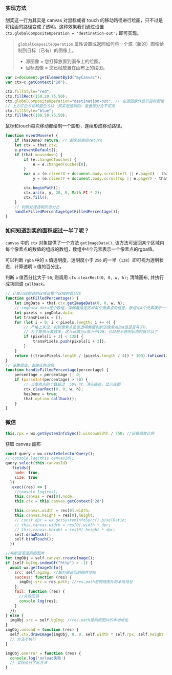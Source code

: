 ### 实现方法

刮奖这一行为其实是 canvas 对鼠标或者 touch 的移动路径进行绘画，只不过是将绘画的路径变成了透明，这种效果我们通过设置 `ctx.globalCompositeOperation = 'destination-out';` 即可实现。

> `globalCompositeOperation` 属性设置或返回如何将一个源（新的）图像绘制到目标（已有）的图像上。
>
> - 源图像 = 您打算放置到画布上的绘图。
> - 目标图像 = 您已经放置在画布上的绘图。

```js
var c=document.getElementById("myCanvas");
var ctx=c.getContext("2d");

ctx.fillStyle="red";
ctx.fillRect(150,20,75,50);
ctx.globalCompositeOperation="destination-out"; // 在源图像外显示目标图像
// 上方红色方块和蓝色方块（其实是透明的）重叠部分会不可见
ctx.fillStyle="blue";
ctx.fillRect(180,50,75,50);
```

鼠标和touch每次移动都绘制一个圆形，连续形成移动路径。

```js
function eventMove(e) {
    if (hasDone) return; // 刮奖结束则return
    let ctx = that.ctx;
    e.preventDefault();
    if (that.mousedown) {
        if (e.changedTouches) {
            e = e.changedTouches[0];
        }
        var x = (e.clientX + document.body.scrollLeft || e.pageX) - that.canvasOffsetX || 0,
            y = (e.clientY + document.body.scrollTop || e.pageY) - that.canvasOffsetY || 0;

        ctx.beginPath();
        ctx.arc(x, y, 20, 0, Math.PI * 2);
        ctx.fill();
    }
  	// 判断处理透明的百分比
    handleFilledPercentage(getFilledPercentage());
}
```

### 如何知道刮奖的面积超过一半了呢？

`canvas` 中的 `ctx` 对象提供了一个方法 `getImageData()`, 该方法可返回某个区域内每个像素点的数值的组成的数组，数组中4个元素表示一个像素点的rgba值。

可以判断 `rgba` 中的 `a` 值透明度，透明度小于 `256` 的一半（`128`）即可视为透明状态，计算透明 `a` 值的百分比。

判断 `a` 值百分比大于 `50`, 则调用 `ctx.clearRect(0, 0, w, h);` 清除画布, 并执行成功回调 `callback`。

```js
// 计算已经刮过的区域占整个区域的百分比
function getFilledPercentage() {
    let imgData = that.ctx.getImageData(0, 0, w, h);
    // imgData.data是个数组，存储着指定区域每个像素点的信息，数组中4个元素表示一个像素点的rgba值
    let pixels = imgData.data;
    let transPixels = [];
    for (let i = 0; i < pixels.length; i += 4) {
        // 严格上来说，判断像素点是否透明需要判断该像素点的a值是否等于0，
        // 为了提高计算效率，这儿设置当a值小于128，也就是半透明状态时就可以了
        if (pixels[i + 3] < 128) {
            transPixels.push(pixels[i + 3]);
        }
    }
    return ((transPixels.length / (pixels.length / 4)) * 100).toFixed(2) + '%';
}
// 设置阈值，去除灰色涂层
function handleFilledPercentage(percentage) {
    percentage = percentage || 0;
    if (parseInt(percentage) > 50) {
        // 当像素点的个数超过  50% 时，清空画布，显示底图
        ctx.clearRect(0, 0, w, h);
        hasDone = true;
        that.option.callback();
    }
}
```

### 微信

```js
this.rpx = wx.getSystemInfoSync().windowWidth / 750; //设备缩放比例
```

获取 canvas 画布

```js
const query = wx.createSelectorQuery();
// console.log(this.canvasId);
query.select(this.canvasId)
  .fields({
    node: true,
    size: true
  })
  .exec((res) => {
    //console.log(res);
    this.canvas = res[0].node;
    this.ctx = this.canvas.getContext('2d')

    this.canvas.width = res[0].width;
    this.canvas.height = res[0].height;
    // const dpr = wx.getSystemInfoSync().pixelRatio;
    // this.canvas.width = res[0].width * dpr;
    // this.canvas.height = res[0].height * dpr;
    self.drawMask();
    self.bindTouch();
  })
```

```js
//判断是否是网络图片
let imgObj = self.canvas.createImage();
if (self.bgImg.indexOf("http") > -1) {
  await wx.getImageInfo({
    src: self.bgImg, //服务器返回的图片地址
    success: function (res) {
      imgObj.src = res.path; //res.path是网络图片的本地地址
    },
    fail: function (res) {
      //失败回调
      console.log(res);
    }
  });
} else {
  imgObj.src = self.bgImg; //res.path是网络图片的本地地址
}
imgObj.onload = function (res) {
  self.ctx.drawImage(imgObj, 0, 0, self.width * self.rpx, self.height * self.rpx);
  // 方法不执行
}

imgObj.onerror = function (res) {
  console.log('onload失败')
  // 实际执行了此方法
}
```

